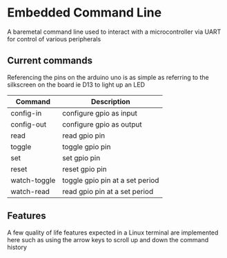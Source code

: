 # Embedded Command Line

A baremetal command line used to interact with a microcontroller via UART for control of various peripherals


## Current commands

Referencing the pins on the arduino uno is as simple as referring to the silkscreen on the board ie D13 to light up an LED

| Command      | Description |
| ----------- | ----------- |
| config-in | configure gpio as input        |
| config-out | configure gpio as output                |
| read | read gpio pin        |
| toggle | toggle gpio pin        |
| set | set gpio pin        |
| reset | reset gpio pin        |
| watch-toggle | toggle gpio pin at a set period        |
| watch-read | read gpio pin at a set period        |

## Features

A few quality of life features expected in a Linux terminal are implemented here such as using the arrow keys to scroll up and down the command history